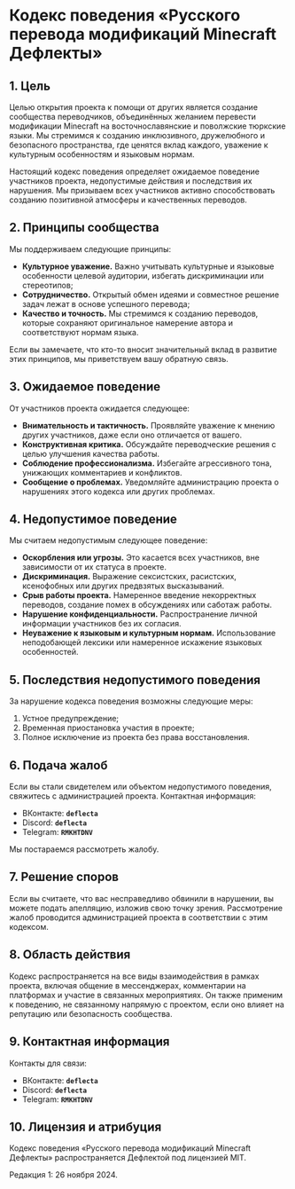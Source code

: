 # Кодекс поведения «Русского перевода модификаций Minecraft Дефлекты»

## 1. Цель

Целью открытия проекта к помощи от других является создание сообщества переводчиков, объединённых желанием перевести модификации Minecraft на восточнославянские и поволжские тюркские языки. Мы стремимся к созданию инклюзивного, дружелюбного и безопасного пространства, где ценятся вклад каждого, уважение к культурным особенностям и языковым нормам.

Настоящий кодекс поведения определяет ожидаемое поведение участников проекта, недопустимые действия и последствия их нарушения. Мы призываем всех участников активно способствовать созданию позитивной атмосферы и качественных переводов.

## 2. Принципы сообщества

Мы поддерживаем следующие принципы:

* **Культурное уважение.** Важно учитывать культурные и языковые особенности целевой аудитории, избегать дискриминации или стереотипов;
* **Сотрудничество.** Открытый обмен идеями и совместное решение задач лежат в основе успешного перевода;
* **Качество и точность.** Мы стремимся к созданию переводов, которые сохраняют оригинальное намерение автора и соответствуют нормам языка.

Если вы замечаете, что кто-то вносит значительный вклад в развитие этих принципов, мы приветствуем вашу обратную связь.

## 3. Ожидаемое поведение

От участников проекта ожидается следующее:

* **Внимательность и тактичность.** Проявляйте уважение к мнению других участников, даже если оно отличается от вашего.  
* **Конструктивная критика.** Обсуждайте переводческие решения с целью улучшения качества работы.  
* **Соблюдение профессионализма.** Избегайте агрессивного тона, унижающих комментариев и конфликтов.  
* **Сообщение о проблемах.** Уведомляйте администрацию проекта о нарушениях этого кодекса или других проблемах.  

## 4. Недопустимое поведение

Мы считаем недопустимым следующее поведение:

* **Оскорбления или угрозы.** Это касается всех участников, вне зависимости от их статуса в проекте.  
* **Дискриминация.** Выражение сексистских, расистских, ксенофобных или других предвзятых высказываний.  
* **Срыв работы проекта.** Намеренное введение некорректных переводов, создание помех в обсуждениях или саботаж работы.  
* **Нарушение конфиденциальности.** Распространение личной информации участников без их согласия.  
* **Неуважение к языковым и культурным нормам.** Использование неподобающей лексики или намеренное искажение языковых особенностей.  

## 5. Последствия недопустимого поведения

За нарушение кодекса поведения возможны следующие меры:

1. Устное предупреждение;
2. Временная приостановка участия в проекте;
3. Полное исключение из проекта без права восстановления.

## 6. Подача жалоб

Если вы стали свидетелем или объектом недопустимого поведения, свяжитесь с администрацией проекта. Контактная информация:

* ВКонтакте: **`deflecta`**
* Discord: **`deflecta`**
* Telegram: **`RMKHTDNV`**

Мы постараемся рассмотреть жалобу.

## 7. Решение споров

Если вы считаете, что вас несправедливо обвинили в нарушении, вы можете подать апелляцию, изложив свою точку зрения. Рассмотрение жалоб проводится администрацией проекта в соответствии с этим кодексом.

## 8. Область действия

Кодекс распространяется на все виды взаимодействия в рамках проекта, включая общение в мессенджерах, комментарии на платформах и участие в связанных мероприятиях. Он также применим к поведению, не связанному напрямую с проектом, если оно влияет на репутацию или безопасность сообщества.

## 9. Контактная информация

Контакты для связи:

* ВКонтакте: **`deflecta`**
* Discord: **`deflecta`**
* Telegram: **`RMKHTDNV`**

## 10. Лицензия и атрибуция

Кодекс поведения «Русского перевода модификаций Minecraft Дефлекты» распространяется Дефлектой под лицензией MIT.

Редакция 1: 26 ноября 2024.
